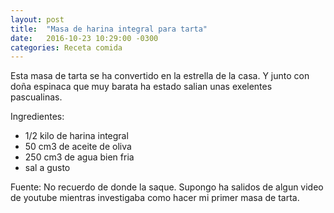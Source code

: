 ```yaml
---
layout: post
title:  "Masa de harina integral para tarta"
date:   2016-10-23 10:29:00 -0300
categories: Receta comida
---
```


Esta masa de tarta se ha convertido en la estrella de la casa. Y junto con doña espinaca que muy barata ha estado salian unas exelentes pascualinas.


Ingredientes:
* 1/2 kilo de harina integral
* 50 cm3 de aceite de oliva
* 250 cm3 de agua bien fria
* sal a gusto



Fuente:
No recuerdo de donde la saque. Supongo ha salidos de algun video de youtube mientras investigaba como hacer mi primer masa de tarta.
